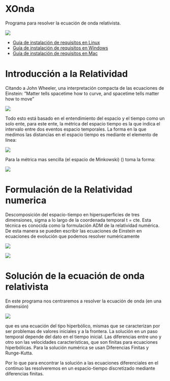 # XOnda
Programa para resolver la ecuación de onda relativista.

![](http://s7.postimg.org/7obud9pzv/onda.png)

* [Guía de instalación de requisitos en Linux](https://github.com/CarlosManuelRodr/XOnda/blob/master/Tutoriales/Linux.md)
* [Guía de instalación de requisitos en Windows](https://github.com/CarlosManuelRodr/XOnda/blob/master/Tutoriales/Windows.md)
* [Guía de instalación de requisitos en Mac](https://github.com/CarlosManuelRodr/XOnda/blob/master/Tutoriales/Mac.md)

Introducción a la Relatividad
=============================

Citando a John Wheeler, una interpretación compacta de las ecuaciones de Einstein: ”Matter tells spacetime how to curve, and spacetime tells matter how to move”

![](http://s1.postimg.org/b94lgeyrj/image.png)

Todo esto está basado en el entendimiento del espacio y el tiempo como un solo ente, para este ente, la métrica del espacio tiempo es la que indica el intervalo entre dos eventos espacio temporales. La forma en la que medimos las distancias en el espacio tiempo es mediante el elemento de linea:

![](http://s1.postimg.org/7e17duflr/image.png)

Para la métrica mas sencilla (el espacio de Minkowski) () toma la forma:

![](http://s1.postimg.org/n0sgr7tdr/image.png)


Formulación de la Relatividad numerica
======================================

Descomposición del espacio-tiempo en hipersuperficies de tres dimensiones, sigma a lo largo de la coordenada temporal t = cte. Esta técnica es conocida como la formulación ADM de la relatividad numérica. De esta manera se pueden escribir las ecuaciones de Einstein en ecuaciones de evolución que podemos resolver numéricamente

![](http://s4.postimg.org/45rzj8qnx/image.png)

![](http://s4.postimg.org/sxrlqh7ul/image.png)

Solución de la ecuación de onda relativista
===========================================

En este programa nos centraremos a resolver la ecuación de onda (en una dimensión)

![](http://s1.postimg.org/mco7m0k1r/image.png)

que es una ecuación del tipo hiperbólico, mismas que se caracterizan por ser problemas de valores iniciales y a la frontera. La solución en un paso temporal depende del dato en el tiempo inicial. Las diferencias entre uno y otro son las velocidades características, que son finitas para ecuaciones hiperbólicas. Para la solución numérica se usan
Diferencias Finitas y Runge-Kutta.

Por lo que para encontrar la solución a las ecuaciones diferenciales en
el continuo las resolveremos en un espacio-tiempo discretizado mediante
diferencias finitas.
